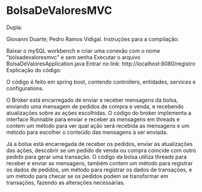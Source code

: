 # BolsaDeValoresMVC

Dupla:

Giovanni Duarte;
Pedro Ramos Vidigal.
Instruções para a compilação:

Baixar o mySQL workbench e criar uma conexão com o nome "bolsadevaloresmvc" e sem senha 
Executar o arquivo BolsaDeValoresApplication.java
Entrar no link: http://localhost:8080/registro
Explicação do código:

O código é feito em spring boot, contendo controllers, entidades, services e configurations.

O Broker está encarregado de enviar e receber mensagens da bolsa, enviando uma mensagem de pedidos de compra e venda, e recebendo atualizações sobre as ações escolhidas. O código do broker implementa a interface Runnable para enviar e receber as mensagens em threads e contem um método para ver qual ação será recebida as mensagens e um método para escolher o conteúdo das mensagens à ser enviada.

Já a bolsa está encarregada de receber os pedidos, enviar as atualizações das ações, descobrir se um pedido de venda ou compra coincide com outro pedido para gerar uma transação. O código da bolsa utiliza threads para receber e enviar as mensagens, também contem um método para registrar os dados de pedidos, um método para registrar os dados de transações, e um método para checar se os pedidos podem se transformar em transações, fazendo as alterações necessárias.

